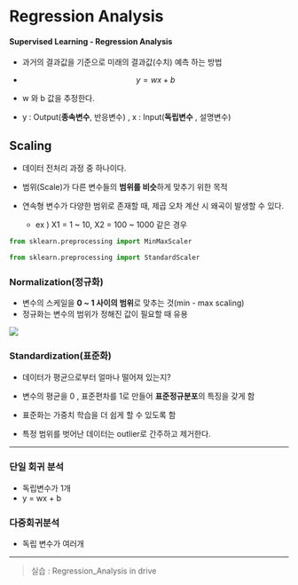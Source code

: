 # Regression Analysis

#### Supervised Learning - Regression Analysis

* 과거의 결과값을 기준으로 미래의 결과값(수치) 예측 하는 방법

* $$
  y = wx + b
  $$

* w 와 b 값을 추정한다.

* y : Output(**종속변수**, 반응변수) , x : Input(**독립변수** , 설명변수)



## Scaling

* 데이터 전처리 과정 중 하나이다.
* 범위(Scale)가 다른 변수들의 **범위를 비슷**하게 맞추기 위한 목적

* 연속형 변수가 다양한 범위로 존재할 때, 제곱 오차 계산 시 왜곡이 발생할 수 있다.
  * ex ) X1 = 1 ~ 10, X2 = 100 ~ 1000 같은 경우

```python
from sklearn.preprocessing import MinMaxScaler

from sklearn.preprocessing import StandardScaler
```



### Normalization(정규화)

* 변수의 스케일을 **0 ~ 1 사이의 범위**로 맞추는 것(min - max scaling)
* 정규화는 변수의 범위가 정해진 값이 필요할 때 유용

![](https://encrypted-tbn0.gstatic.com/images?q=tbn:ANd9GcT21_4ihj7YOjvgUXd792eDP7NYX0Uoux7ZAQ&usqp=CAU)



### Standardization(표준화)

* 데이터가 평균으로부터 얼마나 떨어져 있는지?

* 변수의 평균을 0 , 표준편차를 1로 만들어 **표준정규분포**의 특징을 갖게 함
* 표준화는 가중치 학습을 더 쉽게 할 수 있도록 함
* 특정 범위를 벗어난 데이터는 outlier로 간주하고 제거한다.

---

### 단일 회귀 분석

* 독립변수가 1개
* y = wx + b



### 다중회귀분석 

* 독립 변수가 여러개

---

> 실습 : Regression_Analysis in drive

